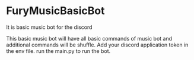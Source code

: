 # FuryMusicBasicBot
It is basic music bot for the discord

This basic music bot will have all basic commands of music bot and additional commands will be shuffle.
Add your discord application token in the env file.
run the main.py to run the bot.
